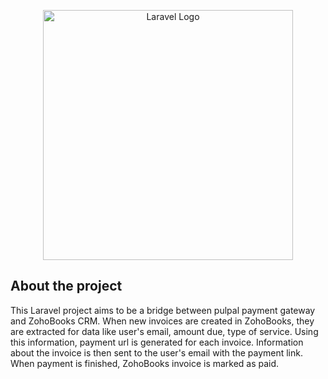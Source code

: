 <p align="center"><a href="https://laravel.com" target="_blank"><img src="https://raw.githubusercontent.com/laravel/art/master/logo-lockup/5%20SVG/2%20CMYK/1%20Full%20Color/laravel-logolockup-cmyk-red.svg" width="400" alt="Laravel Logo"></a></p>

## About the project
This Laravel project aims to be a bridge between pulpal payment gateway and ZohoBooks CRM. When new invoices are created in ZohoBooks, they are extracted for data like user's email, amount due, type of service. Using this information, payment url is generated for each invoice. Information about the invoice is then sent to the user's email with the payment link. When payment is finished, ZohoBooks invoice is marked as paid.

